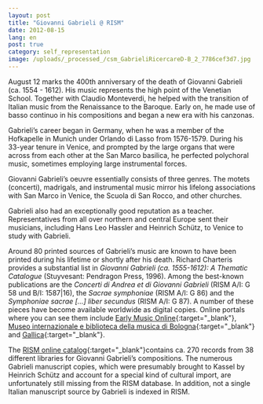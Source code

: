 ```yaml
---
layout: post
title: "Giovanni Gabrieli @ RISM"
date: 2012-08-15
lang: en
post: true
category: self_representation
image: /uploads/_processed_/csm_GabrieliRicercareD-B_2_7786cef3d7.jpg
---
```



August 12 marks the 400th anniversary of the death of Giovanni Gabrieli (ca. 1554 - 1612). His music represents the high point of the Venetian School. Together with Claudio Monteverdi, he helped with the transition of Italian music from the Renaissance to the Baroque. Early on, he made use of basso continuo in his compositions and began a new era with his canzonas.

Gabrieli’s career began in Germany, when he was a member of the Hofkapelle in Munich under Orlando di Lasso from 1576-1579. During his 33-year tenure in Venice, and prompted by the large organs that were across from each other at the San Marco basilica, he perfected polychoral music, sometimes employing large instrumental forces.

Giovanni Gabrieli’s oeuvre essentially consists of three genres. The motets (concerti), madrigals, and instrumental music mirror his lifelong associations with San Marco in Venice, the Scuola di San Rocco, and other churches.



Gabrieli also had an exceptionally good reputation as a teacher. Representatives from all over northern and central Europe sent their musicians, including Hans Leo Hassler and Heinrich Schütz, to Venice to study with Gabrieli.

Around 80 printed sources of Gabrieli’s music are known to have been printed during his lifetime or shortly after his death. Richard Charteris provides a substantial list in _Giovanni Gabrieli (ca. 1555-1612): A Thematic Catalogue_ (Stuyvesant: Pendragon Press, 1996). Among the best-known publications are the _Concerti di Andrea et di Giovanni Gabrieli_ (RISM A/I: G 58 und B/I: 1587|16), the _Sacrae symphoniae_ (RISM A/I: G 86) and the _Symphoniae sacrae […] liber secundus_ (RISM A/I: G 87). A number of these pieces have become available worldwide as digital copies. Online portals where you can see them include [Early Music Online](http://digirep.rhul.ac.uk/access/search.do?pg.e=true&pg_pp=10&pg_pg=1&hier.topic=52facdbd-19ce-2b92-dbd5-434289d29e8b&qs.tq=gabrieli%2C+giovanni&qs.q=gabrieli%2C+giovanni&sort_s=RANK&she_canDisplay=checked){:target="_blank"}, [Museo internazionale e biblioteca della musica di Bologna](http://badigit.comune.bologna.it/cmbm/scripts/gaspari/libri.asp?id=1968){:target="_blank"} and [Gallica](http://gallica.bnf.fr/Search?ArianeWireIndex=index&q=gabrieli%2C+giovanni&lang=DE&f_creator=Gabrieli%2C+Giovanni+.+Compositeur&p=1&f_typedoc=partitions){:target="_blank"}.

The [RISM online catalog](https://opac.rism.info/search?View=rism&author=Giovanni+Gabrieli){:target="_blank"}contains ca. 270 records from 38 different libraries for Giovanni Gabrieli’s compositions. The numerous Gabrieli manuscript copies, which were presumably brought to Kassel by Heinrich Schütz and account for a special kind of cultural import, are unfortunately still missing from the RISM database. In addition, not a single Italian manuscript source by Gabrieli is indexed in RISM.